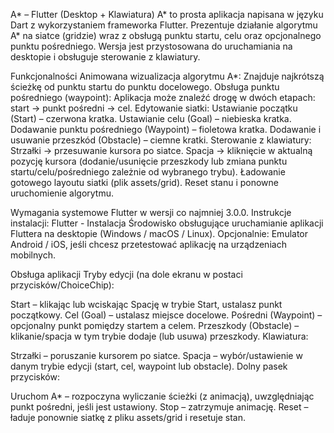 A* – Flutter (Desktop + Klawiatura)
A* to prosta aplikacja napisana w języku Dart z wykorzystaniem frameworka Flutter. 
Prezentuje działanie algorytmu A* na siatce (gridzie) wraz z obsługą punktu startu, celu oraz opcjonalnego punktu pośredniego. 
Wersja jest przystosowana do uruchamiania na desktopie i obsługuje sterowanie z klawiatury.


Funkcjonalności
Animowana wizualizacja algorytmu A*:
Znajduje najkrótszą ścieżkę od punktu startu do punktu docelowego.
Obsługa punktu pośredniego (waypoint):
Aplikacja może znaleźć drogę w dwóch etapach: start → punkt pośredni → cel.
Edytowanie siatki:
Ustawianie początku (Start) – czerwona kratka.
Ustawianie celu (Goal) – niebieska kratka.
Dodawanie punktu pośredniego (Waypoint) – fioletowa kratka.
Dodawanie i usuwanie przeszkód (Obstacle) – ciemne kratki.
Sterowanie z klawiatury:
Strzałki → przesuwanie kursora po siatce.
Spacja → kliknięcie w aktualną pozycję kursora (dodanie/usunięcie przeszkody lub zmiana punktu startu/celu/pośredniego zależnie od wybranego trybu).
Ładowanie gotowego layoutu siatki (plik assets/grid).
Reset stanu i ponowne uruchomienie algorytmu.

Wymagania systemowe
Flutter w wersji co najmniej 3.0.0.
Instrukcje instalacji: Flutter - Instalacja
Środowisko obsługujące uruchamianie aplikacji Fluttera na desktopie (Windows / macOS / Linux).
Opcjonalnie: Emulator Android / iOS, jeśli chcesz przetestować aplikację na urządzeniach mobilnych.


Obsługa aplikacji
Tryby edycji (na dole ekranu w postaci przycisków/ChoiceChip):

Start – klikając lub wciskając Spację w trybie Start, ustalasz punkt początkowy.
Cel (Goal) – ustalasz miejsce docelowe.
Pośredni (Waypoint) – opcjonalny punkt pomiędzy startem a celem.
Przeszkody (Obstacle) – klikanie/spacja w tym trybie dodaje (lub usuwa) przeszkody.
Klawiatura:

Strzałki – poruszanie kursorem po siatce.
Spacja – wybór/ustawienie w danym trybie edycji (start, cel, waypoint lub obstacle).
Dolny pasek przycisków:

Uruchom A* – rozpoczyna wyliczanie ścieżki (z animacją), uwzględniając punkt pośredni, jeśli jest ustawiony.
Stop – zatrzymuje animację.
Reset – ładuje ponownie siatkę z pliku assets/grid i resetuje stan.